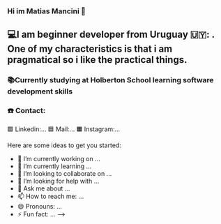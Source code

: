 ### Hi im Matias Mancini 👋

## 💻I am beginner developer from Uruguay 🇺🇾: . One of my characteristics is that i am pragmatical so i like the practical things.

### 📚Currently studying at Holberton School learning software development skills

### ☎️ Contact: 
:green_square: Linkedin:...
:blue_square: Mail:...
:orange_square: Instagram:...

Here are some ideas to get you started:

- 🔭 I’m currently working on ...
- 🌱 I’m currently learning ...
- 👯 I’m looking to collaborate on ...
- 🤔 I’m looking for help with ...
- 💬 Ask me about ...
- 📫 How to reach me: ...
- 😄 Pronouns: ...
- ⚡ Fun fact: ...
-->

